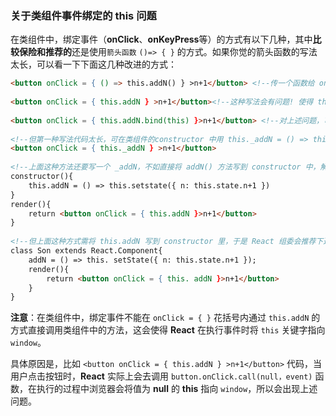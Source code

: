 ### 关于类组件事件绑定的 this 问题

在类组件中，绑定事件（**onClick**、**onKeyPress**等）的方式有以下几种，其中**比较保险和推荐的**还是使用`箭头函数` `()=> { }` 的方式。如果你觉的箭头函数的写法太长，可以看一下下面这几种改进的方式：

```html
<button onClick = { () => this.addN() } >n+1</button> <!--传一个函数给 onClick 即可，注意C大写-->
 
<button onClick = { this.addN } >n+1</button><!--这种写法会有问题! 使得 this.addN 里的 this 变成window-->
 
<button onClick = { this.addN.bind(this) }>n+1</button> <!--对上述问题，可通过 bind 绑定 this，还不如第一种方式-->
 
<!--但第一种写法代码太长，可在类组件的constructor 中用 this._addN = () => this.addN() 给箭头函数取个名字，然后写成:-->
<button onClick = { this._addN } >n+1</button>
 
<!--上面这种方法还要写一个 _addN，不如直接将 addN() 方法写到 constructor 中，解决了上述的所有问题：-->
constructor(){
    this.addN = () => this.setstate({ n: this.state.n+1 })
}
render(){
    return <button onClick = { this.addN }>n+1</button>
}
 
<!--但上面这种方式需将 this.addN 写到 constructor 里，于是 React 组委会推荐下述的语法糖，它和上述的代码实际上没有区别：-->
class Son extends React.Component{
    addN = () => this. setState({ n: this.state.n+1 });
    render(){
        return <button onClick = { this. addN }>n+1</button>
    }
}
```

**注意**：在类组件中，绑定事件不能在 `onClick = { }` 花括号内通过 `this.addN` 的方式直接调用类组件中的方法，这会使得 **React** 在执行事件时将 `this` 关键字指向 `window`。

具体原因是，比如 `<button onClick = { this.addN } >n+1</button>` 代码，当用户点击按钮时，**React** 实际上会去调用 `button.onClick.call(null，event)` 函数，在执行的过程中浏览器会将值为 **null** 的 **this** 指向 `window`，所以会出现上述问题。